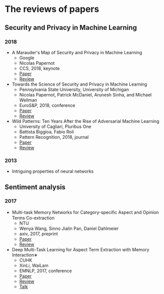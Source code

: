 # The reviews of papers

## Security and Privacy in Machine Learning

### 2018

- A Marauder's Map of Security and Privacy in Machine Learning
  - Google
  - Nicolas Papernot
  - CCS, 2018, <span class="badge badge-success">keynote</span>
  - [Paper](https://arxiv.org/abs/1811.01134)
  - [Review](./reviews/Security-Privacy-ML/A-Marauder's-Map-of-Security-and-Privacy-in-Machine-Learning.md)
- Towards the Science of Security and Privacy in Machine Learning
  - Pennsylvania State University, University of Michigan
  - Nicolas Papernot, Patrick McDaniel, Arunesh Sinha, and Michael Wellman
  - EuroS&P, 2018, <span class="badge badge-primary">conference</span>
  - [Paper](https://arxiv.org/abs/1611.03814)
  - [Review](./reviews/Security-Privacy-ML/Towards-the-Science-of-Security-and-Privacy-in-Machine-Learning.md)
- Wild Patterns: Ten Years After the Rise of Adversarial Machine Learning
  - University of Cagliari, Pluribus One
  - Battista Biggioa, Fabio Roli
  - Pattern Recognition, 2018, <span class="badge badge-info">journal</span>
  - [Paper](https://arxiv.org/abs/1712.03141)
  - [Review](./reviews/Security-Privacy-ML/Ten-Years-After-the-Rise-of-Adversarial-Machine-Learning.md)

### 2013

-  Intriguing properties of neural networks

## Sentiment analysis

### 2017

- Multi-task Memory Networks for Category-speciﬁc Aspect and Opinion Terms Co-extraction
    - NTU
    - Wenya Wang, Sinno Jialin Pan, Daniel Dahlmeier
    - axiv, 2017, <span class="badge badge-secondary">preprint</span>
    - [Paper](https://arxiv.org/abs/1702.01776)
    - [Review](./reviews/Sentiment-Analysis/Multi-task-Memory-Networks-for-Category-speciﬁc-Aspect-and-Opinion-Terms-Co-extraction.md)
- Deep Multi-Task Learning for Aspect Term Extraction with Memory Interaction∗
    - CUHK
    - XinLi, WaiLam
    - EMNLP, 2017, <span class="badge badge-primary">conference</span>
    - [Paper](http://aclweb.org/anthology/D17-1310)
    - [Review](./reviews/Sentiment-Analysis/Deep-Multi-Task-Learning-for-Aspect-Term-Extraction-with-Memory-Interaction.md)
    - [Talk](https://vimeo.com/238232213)